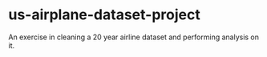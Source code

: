 # us-airplane-dataset-project
An exercise in cleaning a 20 year airline dataset and performing analysis on it.
